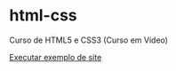 # html-css
 Curso de HTML5 e CSS3 (Curso em Vídeo)

<a href="https://pedrosdantas.github.io/html-css/desafios/d04-resolvido/android.html">Executar exemplo de site</a>
